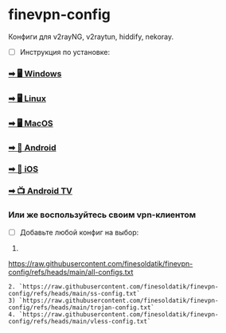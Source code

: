 # finevpn-config

Конфиги для v2rayNG, v2raytun, hiddify, nekoray.

 - [ ] Инструкция по установке:

### [➡ 🖥 Windows](https://github.com/finesoldatik/finevpn-config/blob/main/manual/windows-linux-installation.md)
### [➡ 🖥 Linux](https://github.com/finesoldatik/finevpn-config/blob/main/manual/windows-linux-installation.md)
### [➡ 🖥 MacOS](https://github.com/finesoldatik/finevpn-config/blob/main/manual/ios-macos-installation.md)

### [➡ 📱 Android](https://github.com/finesoldatik/finevpn-config/blob/main/manual/android-installation.md)
### [➡ 📱 iOS](https://github.com/finesoldatik/finevpn-config/blob/main/manual/ios-macos-installation.md)

### [➡ 📺 Android TV](https://github.com/finesoldatik/finevpn-config/blob/main/manual/android-tv-installation.md)

### Или же воспользуйтесь своим vpn-клиентом

 - [ ] Добавьте любой конфиг на выбор:

1) ```
https://raw.githubusercontent.com/finesoldatik/finevpn-config/refs/heads/main/all-configs.txt
```
2. `https://raw.githubusercontent.com/finesoldatik/finevpn-config/refs/heads/main/ss-config.txt`
3) `https://raw.githubusercontent.com/finesoldatik/finevpn-config/refs/heads/main/trojan-config.txt`
4. `https://raw.githubusercontent.com/finesoldatik/finevpn-config/refs/heads/main/vless-config.txt`